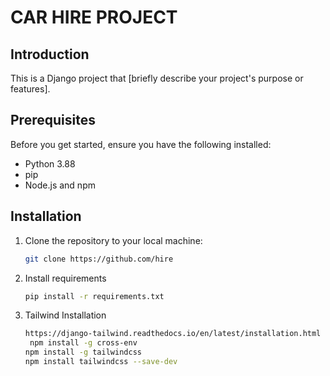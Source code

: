 # CAR HIRE PROJECT

## Introduction

This is a Django project that [briefly describe your project's purpose or features].

## Prerequisites

Before you get started, ensure you have the following installed:

- Python 3.88
- pip
- Node.js and npm

## Installation

1. Clone the repository to your local machine:

   ```bash
   git clone https://github.com/hire
   
2. Install requirements
    ```bash
   pip install -r requirements.txt

3. Tailwind Installation
    ```bash
   https://django-tailwind.readthedocs.io/en/latest/installation.html
     npm install -g cross-env
    npm install -g tailwindcss
    npm install tailwindcss --save-dev
